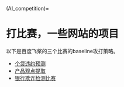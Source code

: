 (AI_competition)=
# 打比赛，一些网站的项目

以下是百度飞桨的三个比赛的baseline攻打策略。

- [个贷违约预测](debt_AI)
- [产品观点提取](product_AI)
- [银行欺诈检测比赛](bank_AI)




